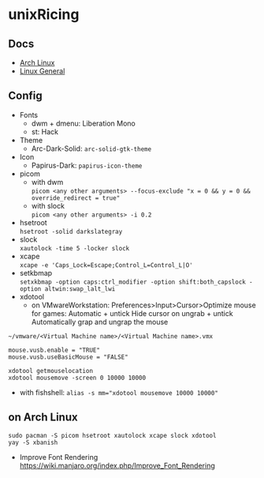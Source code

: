 # unixRicing

## Docs
- [Arch Linux](docs/archLinux.md)
- [Linux General](docs/linux.md)

## Config

- Fonts
  - dwm + dmenu: Liberation Mono
  - st: Hack
- Theme
  - Arc-Dark-Solid: `arc-solid-gtk-theme`
- Icon
  - Papirus-Dark: `papirus-icon-theme`
- picom
  - with dwm  
`picom <any other arguments> --focus-exclude "x = 0 && y = 0 && override_redirect = true"`
  - with slock  
`picom <any other arguments> -i 0.2`
- hsetroot  
`hsetroot -solid darkslategray`
- slock  
`xautolock -time 5 -locker slock`
- xcape  
`xcape -e 'Caps_Lock=Escape;Control_L=Control_L|O'`
- setkbmap  
`setxkbmap -option caps:ctrl_modifier -option shift:both_capslock -option altwin:swap_lalt_lwi`
- xdotool
  - on VMwareWorkstation: Preferences>Input>Cursor>Optimize mouse for games: Automatic + untick Hide cursor on ungrab + untick Automatically grap and ungrap the mouse  

```
~/vmware/<Virtual Machine name>/<Virtual Machine name>.vmx

mouse.vusb.enable = "TRUE"
mouse.vusb.useBasicMouse = "FALSE"
```

`xdotool getmouselocation`  
`xdotool mousemove -screen 0 10000 10000`

  - with fishshell: `alias -s mm="xdotool mousemove 10000 10000"`

## on Arch Linux
`sudo pacman -S picom hsetroot xautolock xcape slock xdotool`  
`yay -S xbanish`

- Improve Font Rendering https://wiki.manjaro.org/index.php/Improve_Font_Rendering
